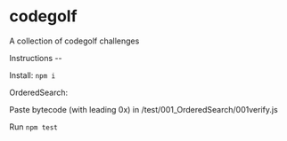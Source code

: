 # codegolf
A collection of codegolf challenges

Instructions --

Install: `npm i`

OrderedSearch:

Paste bytecode (with leading 0x) in /test/001_OrderedSearch/001verify.js

Run `npm test`